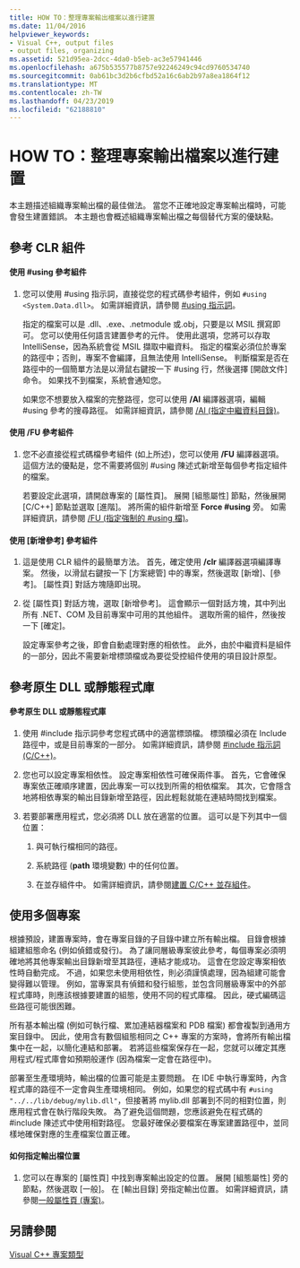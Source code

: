 ```yaml
---
title: HOW TO：整理專案輸出檔案以進行建置
ms.date: 11/04/2016
helpviewer_keywords:
- Visual C++, output files
- output files, organizing
ms.assetid: 521d95ea-2dcc-4da0-b5eb-ac3e57941446
ms.openlocfilehash: a675b535577b8757e92246249c94cd9760534740
ms.sourcegitcommit: 0ab61bc3d2b6cfbd52a16c6ab2b97a8ea1864f12
ms.translationtype: MT
ms.contentlocale: zh-TW
ms.lasthandoff: 04/23/2019
ms.locfileid: "62188810"
---
```

# <a name="how-to-organize-project-output-files-for-builds"></a>HOW TO：整理專案輸出檔案以進行建置

本主題描述組織專案輸出檔的最佳做法。 當您不正確地設定專案輸出檔時，可能會發生建置錯誤。 本主題也會概述組織專案輸出檔之每個替代方案的優缺點。

## <a name="referencing-clr-assemblies"></a>參考 CLR 組件

#### <a name="to-reference-assemblies-with-using"></a>使用 #using 參考組件

1. 您可以使用 #using 指示詞，直接從您的程式碼參考組件，例如 `#using <System.Data.dll>`。 如需詳細資訊，請參閱 [#using 指示詞](../preprocessor/hash-using-directive-cpp.md)。

   指定的檔案可以是 .dll、.exe、.netmodule 或.obj，只要是以 MSIL 撰寫即可。 您可以使用任何語言建置參考的元件。 使用此選項，您將可以存取 IntelliSense，因為系統會從 MSIL 擷取中繼資料。 指定的檔案必須位於專案的路徑中；否則，專案不會編譯，且無法使用 IntelliSense。 判斷檔案是否在路徑中的一個簡單方法是以滑鼠右鍵按一下 #using 行，然後選擇 [開啟文件] 命令。 如果找不到檔案，系統會通知您。

   如果您不想要放入檔案的完整路徑，您可以使用 **/AI** 編譯器選項，編輯 #using 參考的搜尋路徑。 如需詳細資訊，請參閱 [/AI (指定中繼資料目錄)](reference/ai-specify-metadata-directories.md)。

#### <a name="to-reference-assemblies-with-fu"></a>使用 /FU 參考組件

1. 您不必直接從程式碼檔參考組件 (如上所述)，您可以使用 **/FU** 編譯器選項。 這個方法的優點是，您不需要將個別 #using 陳述式新增至每個參考指定組件的檔案。

   若要設定此選項，請開啟專案的 [屬性頁]。 展開 [組態屬性] 節點，然後展開 [C/C++] 節點並選取 [進階]。 將所需的組件新增至 **Force #using** 旁。 如需詳細資訊，請參閱 [/FU (指定強制的 #using 檔)](reference/fu-name-forced-hash-using-file.md)。

#### <a name="to-reference-assemblies-with-add-new-reference"></a>使用 [新增參考] 參考組件

1. 這是使用 CLR 組件的最簡單方法。 首先，確定使用 **/clr** 編譯器選項編譯專案。 然後，以滑鼠右鍵按一下 [方案總管] 中的專案，然後選取 [新增]、[參考]。 [屬性頁] 對話方塊隨即出現。

1. 從 [屬性頁] 對話方塊，選取 [新增參考]。 這會顯示一個對話方塊，其中列出所有 .NET、COM 及目前專案中可用的其他組件。 選取所需的組件，然後按一下 [確定]。

   設定專案參考之後，即會自動處理對應的相依性。 此外，由於中繼資料是組件的一部分，因此不需要新增標頭檔或為要從受控組件使用的項目設計原型。

## <a name="referencing-native-dlls-or-static-libraries"></a>參考原生 DLL 或靜態程式庫

#### <a name="to-reference-native-dlls-or-static-libraries"></a>參考原生 DLL 或靜態程式庫

1. 使用 #include 指示詞參考您程式碼中的適當標頭檔。 標頭檔必須在 Include 路徑中，或是目前專案的一部分。 如需詳細資訊，請參閱 [#include 指示詞 (C/C++)](../preprocessor/hash-include-directive-c-cpp.md)。

1. 您也可以設定專案相依性。 設定專案相依性可確保兩件事。 首先，它會確保專案依正確順序建置，因此專案一可以找到所需的相依檔案。 其次，它會隱含地將相依專案的輸出目錄新增至路徑，因此輕鬆就能在連結時間找到檔案。

1. 若要部署應用程式，您必須將 DLL 放在適當的位置。 這可以是下列其中一個位置：

   1. 與可執行檔相同的路徑。

   1. 系統路徑 (**path** 環境變數) 中的任何位置。

   1. 在並存組件中。 如需詳細資訊，請參閱[建置 C/C++ 並存組件](building-c-cpp-side-by-side-assemblies.md)。

## <a name="working-with-multiple-projects"></a>使用多個專案

根據預設，建置專案時，會在專案目錄的子目錄中建立所有輸出檔。 目錄會根據組建組態命名 (例如偵錯或發行)。 為了讓同層級專案彼此參考，每個專案必須明確地將其他專案輸出目錄新增至其路徑，連結才能成功。 這會在您設定專案相依性時自動完成。 不過，如果您未使用相依性，則必須謹慎處理，因為組建可能會變得難以管理。 例如，當專案具有偵錯和發行組態，並包含同層級專案中的外部程式庫時，則應該根據要建置的組態，使用不同的程式庫檔。 因此，硬式編碼這些路徑可能很困難。

所有基本輸出檔 (例如可執行檔、累加連結器檔案和 PDB 檔案) 都會複製到通用方案目錄中。 因此，使用含有數個組態相同之 C++ 專案的方案時，會將所有輸出檔集中在一起，以簡化連結和部署。 若將這些檔案保存在一起，您就可以確定其應用程式/程式庫會如預期般運作 (因為檔案一定會在路徑中)。

部署至生產環境時，輸出檔的位置可能是主要問題。 在 IDE 中執行專案時，內含程式庫的路徑不一定會與生產環境相同。 例如，如果您的程式碼中有 `#using "../../lib/debug/mylib.dll"`，但接著將 mylib.dll 部署到不同的相對位置，則應用程式會在執行階段失敗。 為了避免這個問題，您應該避免在程式碼的 #include 陳述式中使用相對路徑。 您最好確保必要檔案在專案建置路徑中，並同樣地確保對應的生產檔案位置正確。

#### <a name="how-to-specify-where-output-files-go"></a>如何指定輸出檔位置

1. 您可以在專案的 [屬性頁] 中找到專案輸出設定的位置。 展開 [組態屬性] 旁的節點，然後選取 [一般]。 在 [輸出目錄] 旁指定輸出位置。 如需詳細資訊，請參閱[一般屬性頁 (專案)](reference/general-property-page-project.md)。

## <a name="see-also"></a>另請參閱

[Visual C++ 專案類型](reference/visual-cpp-project-types.md)
